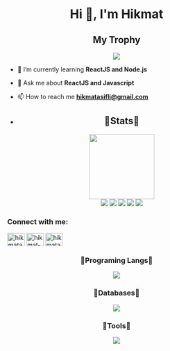 <div align="center">
  <h1 align="center">Hi 👋, I'm Hikmat</h1>
</div>

<div align=center>
  <h2>My Trophy</h2>
  <img src = "https://github-profile-trophy.vercel.app/?username=hikmatasifli&theme=algolia&column=-1&rank=-?">
</div>

- 🌱 I’m currently learning **ReactJS and Node.js**

- 💬 Ask me about **ReactJS and Javascript**

- 📫 How to reach me **hikmatasifli@gmail.com**

- <div align=center> 
    <h2>💖Stats💖</h2>
    <img height=150px src="https://streak-stats.demolab.com?user=hikmatasifli&theme=algolia"></br>
    <img src="https://github-profile-summary-cards.vercel.app/api/cards/profile-details?username=hikmatasifli&theme=algolia">
    <img src="https://github-profile-summary-cards.vercel.app/api/cards/repos-per-language?username=hikmatasifli&theme=algolia">
    <img src="https://github-profile-summary-cards.vercel.app/api/cards/most-commit-language?username=hikmatasifli&theme=algolia">
    <img src="https://github-profile-summary-cards.vercel.app/api/cards/stats?username=hikmatasifli&theme=algolia">
    <img src="https://github-profile-summary-cards.vercel.app/api/cards/productive-time?username=hikmatasifli&theme=algolia">
  </div>

<div align="center">
  <h3 align="left">Connect with me:</h3>
<p align="left">
<a href="https://twitter.com/hikmatasifli" target="blank"><img align="center" src="https://raw.githubusercontent.com/rahuldkjain/github-profile-readme-generator/master/src/images/icons/Social/twitter.svg" alt="hikmatasifli" height="30" width="40" /></a>
<a href="https://linkedin.com/in/hikmat-asifli-9b1315324" target="blank"><img align="center" src="https://raw.githubusercontent.com/rahuldkjain/github-profile-readme-generator/master/src/images/icons/Social/linked-in-alt.svg" alt="hikmat-asifli-9b1315324" height="30" width="40" /></a>
<a href="https://instagram.com/hikmatasifli" target="blank"><img align="center" src="https://raw.githubusercontent.com/rahuldkjain/github-profile-readme-generator/master/src/images/icons/Social/instagram.svg" alt="hikmatasifli" height="30" width="40" /></a>
</p>
</div>

<div align="center">
  <h3>💎Programing Langs💎</h3>
    <img src="https://skillicons.dev/icons?i=html,js,babel,css,sass,bootstrap,react,vite,md,nodejs,express,python,">

  <h3>🧶Databases🧶</h3>
   <img src="https://skillicons.dev/icons?i=mongodb">

   <h3>🏏Tools🏏</h3>
    <img src="https://skillicons.dev/icons?i=github,git,npm,vscode,visualstudio,postman,figma,netlify,vercel,stackoverflow,discord">
</div>
